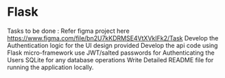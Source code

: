 # Flask

Tasks to be done : 
Refer figma project here https://www.figma.com/file/bn2U7kKDRMSE4VtXVkIFk2/Task
Develop the Authentication logic for the UI design provided
Develop the api code using Flask micro-framework
use JWT/salted passwords for Authenticating the Users
SQLite for any database operations
Write Detailed README file for running the application locally.
